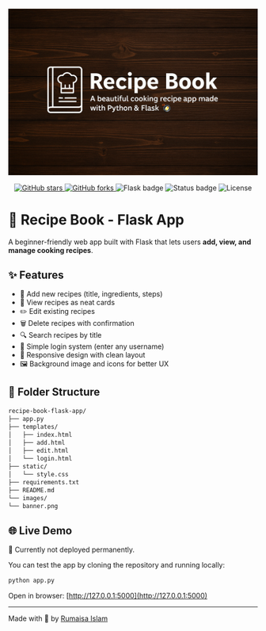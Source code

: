 <p align="center">
  <img src="banner.png" alt="Recipe Book Banner" />
</p>

<p align="center">
  <a href="https://github.com/Rumaisas-islam/recipe-book-flask-app">
    <img src="https://img.shields.io/github/stars/Rumaisas-islam/recipe-book-flask-app?style=social" alt="GitHub stars">
  </a>
  <a href="https://github.com/Rumaisas-islam/recipe-book-flask-app/fork">
    <img src="https://img.shields.io/github/forks/Rumaisas-islam/recipe-book-flask-app?style=social" alt="GitHub forks">
  </a>
  <img src="https://img.shields.io/badge/Made%20with-Flask-blue" alt="Flask badge">
  <img src="https://img.shields.io/badge/Status-Complete-brightgreen" alt="Status badge">
  <img src="https://img.shields.io/github/license/Rumaisas-islam/recipe-book-flask-app" alt="License">
</p>

# 🧾 Recipe Book - Flask App
A beginner-friendly web app built with Flask that lets users **add, view, and manage cooking recipes**.

## ✨ Features

- 📝 Add new recipes (title, ingredients, steps)
- 📖 View recipes as neat cards
- ✏️ Edit existing recipes
- 🗑️ Delete recipes with confirmation
- 🔍 Search recipes by title
- 🔐 Simple login system (enter any username)
- 📱 Responsive design with clean layout
- 🖼️ Background image and icons for better UX

## 📁 Folder Structure

```
recipe-book-flask-app/
├── app.py
├── templates/
│   ├── index.html
│   ├── add.html
│   ├── edit.html
│   └── login.html
├── static/
│   └── style.css
├── requirements.txt
├── README.md
└── images/
└── banner.png

```

## 🌐 Live Demo

🚫 Currently not deployed permanently.

You can test the app by cloning the repository and running locally:

```bash
python app.py
```

Open in browser: [http://127.0.0.1:5000](http://127.0.0.1:5000)

---
Made with 💚 by [Rumaisa Islam](https://github.com/Rumaisas-islam)
